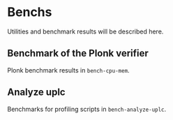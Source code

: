 # Benchs

Utilities and benchmark results will be described here.

## Benchmark of the Plonk verifier

Plonk benchmark results in `bench-cpu-mem`.

## Analyze uplc

Benchmarks for profiling scripts in `bench-analyze-uplc`.
